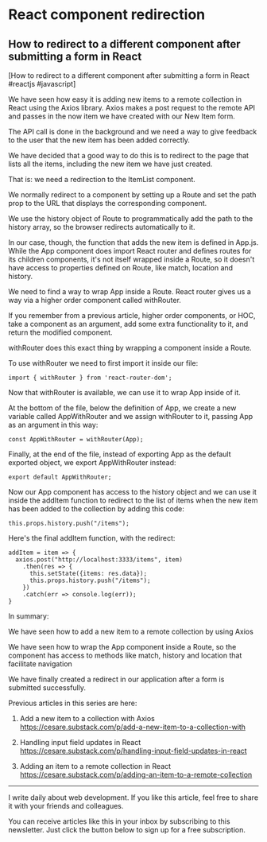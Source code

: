 # React component redirection
## How to redirect to a different component after submitting a form in React



[How to redirect to a different component after submitting a form in React #reactjs #javascript]



We have seen how easy it is adding new items to a remote collection in React using the Axios library.
Axios makes a post request to the remote API and passes in the now item we have created with our New Item form.

The API call is done in the background and we need a way to give feedback to the user that the new item has been added correctly.

We have decided that a good way to do this is to redirect to the page that lists all the items, including the new item we have just created.

That is: we need a redirection to the ItemList component.

We normally redirect to a component by setting up a Route and set the path prop to the URL that displays the corresponding component.

We use the history object of Route to programmatically add the path to the history array, so the browser redirects automatically to it.

In our case, though, the function that adds the new item is defined in App.js.
While the App component does import React router and defines routes for its children components, it's not itself wrapped inside a Route, so it doesn't have access to properties defined on Route, like match, location and history.

We need to find a way to wrap App inside a Route.
React router gives us a way via a higher order component called withRouter.

If you remember from a previous article, higher order components, or HOC, take
a component as an argument, add some extra functionality to it, and return the
modified component.

withRouter does this exact thing by wrapping a component inside a Route.

To use withRouter we need to first import it inside our file:

```
import { withRouter } from 'react-router-dom';
```

Now that withRouter is available, we can use it to wrap App inside of it.

At the bottom of the file, below the definition of App, we create a new variable called AppWithRouter and we assign withRouter to it, passing App as an argument in this way:


```
const AppWithRouter = withRouter(App);
```

Finally, at the end of the file, instead of exporting App as the default exported object, we export AppWithRouter instead:

```
export default AppWithRouter;
```

Now our App component has access to the history object and we can use it inside the addItem function to redirect to the list of items when the new item has been added to the collection by adding this code:

```
this.props.history.push("/items"); 
```

Here's the final addItem function, with the redirect:

```
addItem = item => {
  axios.post("http://localhost:3333/items", item)
    .then(res => {
      this.setState({items: res.data});
      this.props.history.push("/items");
    })
    .catch(err => console.log(err));
}
```

In summary:

We have seen how to add a new item to a remote collection by using Axios

We have seen how to wrap the App component inside a Route, so the component has access to methods like match, history and location that facilitate navigation

We have finally created a redirect in our application after a form is submitted successfully.


Previous articles in this series are here:

1. Add a new item to a collection with Axios
https://cesare.substack.com/p/add-a-new-item-to-a-collection-with

2. Handling input field updates in React
https://cesare.substack.com/p/handling-input-field-updates-in-react

3. Adding an item to a remote collection in React
https://cesare.substack.com/p/adding-an-item-to-a-remote-collection

---

I write daily about web development. If you like this article, feel free to share it with your friends and colleagues. 

You can receive articles like this in your inbox by subscribing to this newsletter. Just click the button below to sign up for a free subscription.


